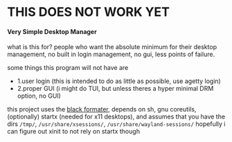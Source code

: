 # THIS DOES NOT WORK YET

#### Very Simple Desktop Manager

what is this for?
people who want the absolute minimum for their desktop management,
no built in login management, no gui, less points of failure.

some things this program will not have are
* 1.user login (this is intended to do as little as possible, use agetty login)
* 2.proper GUI (i might do TUI, but unless theres a hyper minimal DRM option, no GUI)

this project uses the [black formater](https://github.com/psf/black),
depends on sh, gnu coreutils, (optionally) startx (needed for x11 desktops), and assumes
that you have the dirs ``/tmp/``, ``/usr/share/xsessions/``, 
``/usr/share/wayland-sessions/`` hopefully i can figure out xinit to not rely on startx though
